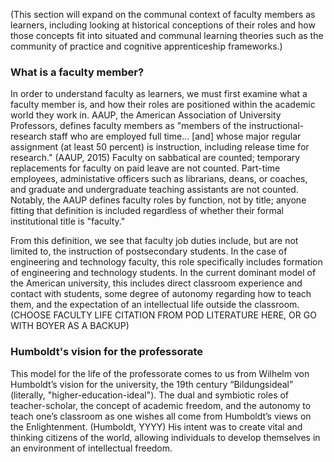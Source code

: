 (This section will expand on the communal context of faculty members as learners, including looking at historical conceptions of their roles and how those concepts fit into situated and communal learning theories such as the community of practice and cognitive apprenticeship frameworks.)

### What is a faculty member?

In order to understand faculty as learners, we must first examine what a faculty member is, and how their roles are positioned within the academic world they work in. AAUP, the American Association of University Professors, defines faculty members as "members of the instructional-research staff who are employed full time... [and] whose major regular assignment (at least 50 percent) is instruction, including release time for research." (AAUP, 2015) Faculty on sabbatical are counted; temporary  replacements for faculty on paid leave are not counted. Part-time employees, administative officers such as librarians, deans, or coaches, and graduate and undergraduate teaching assistants are not counted. Notably, the AAUP defines faculty roles by function, not by title; anyone fitting that definition is included regardless of whether their formal institutional title is "faculty."
 
From this definition, we see that faculty job duties include, but are not limited to, the instruction of postsecondary students. In the case of engineering and technology faculty, this role specifically includes formation of engineering and technology students. In the current dominant model of the American university, this includes direct classroom experience and contact with students, some degree of autonomy regarding how to teach them, and the expectation of an intellectual life outside the classroom. (CHOOSE FACULTY LIFE CITATION FROM POD LITERATURE HERE, OR GO WITH BOYER AS A BACKUP) 
 
### Humboldt's vision for the professorate

This model for the life of the professorate comes to us from Wilhelm von Humboldt’s vision for the university, the 19th century “Bildungsideal” (literally, "higher-education-ideal"). The dual and symbiotic roles of teacher-scholar, the concept of academic freedom, and the autonomy to teach one’s classroom as one wishes all come from Humboldt’s views on the Enlightenment. (Humboldt, YYYY) His intent was to create vital and thinking citizens of the world, allowing individuals to develop themselves in an environment of intellectual freedom. 
